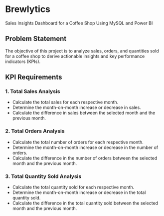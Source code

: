 # Brewlytics
Sales Insights Dashboard for a Coffee Shop Using MySQL and Power BI

## Problem Statement

The objective of this project is to analyze sales, orders, and quantities sold for a coffee shop to derive actionable insights and key performance indicators (KPIs).

## KPI Requirements

### 1. Total Sales Analysis
- Calculate the total sales for each respective month.
- Determine the month-on-month increase or decrease in sales.
- Calculate the difference in sales between the selected month and the previous month.

### 2. Total Orders Analysis
- Calculate the total number of orders for each respective month.
- Determine the month-on-month increase or decrease in the number of orders.
- Calculate the difference in the number of orders between the selected month and the previous month.

### 3. Total Quantity Sold Analysis
- Calculate the total quantity sold for each respective month.
- Determine the month-on-month increase or decrease in the total quantity sold.
- Calculate the difference in the total quantity sold between the selected month and the previous month.

